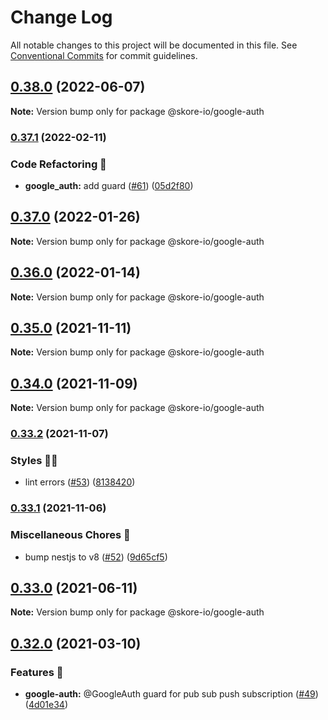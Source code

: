 # Change Log

All notable changes to this project will be documented in this file.
See [Conventional Commits](https://conventionalcommits.org) for commit guidelines.

## [0.38.0](https://github.com/skore-io/nestjs-extensions/compare/v0.37.1...v0.38.0) (2022-06-07)

**Note:** Version bump only for package @skore-io/google-auth





### [0.37.1](https://github.com/skore-io/nestjs-extensions/compare/v0.37.0...v0.37.1) (2022-02-11)


### Code Refactoring 🎨

* **google_auth:** add guard ([#61](https://github.com/skore-io/nestjs-extensions/issues/61)) ([05d2f80](https://github.com/skore-io/nestjs-extensions/commit/05d2f80e0fbcfe35eac32bbbbbe6b9b122827b69))



## [0.37.0](https://github.com/skore-io/nestjs-extensions/compare/v0.36.2...v0.37.0) (2022-01-26)

**Note:** Version bump only for package @skore-io/google-auth





## [0.36.0](https://github.com/skore-io/nestjs-extensions/compare/v0.35.0...v0.36.0) (2022-01-14)

**Note:** Version bump only for package @skore-io/google-auth





## [0.35.0](https://github.com/skore-io/nestjs-extensions/compare/v0.34.1...v0.35.0) (2021-11-11)

**Note:** Version bump only for package @skore-io/google-auth





## [0.34.0](https://github.com/skore-io/nestjs-extensions/compare/v0.33.2...v0.34.0) (2021-11-09)

**Note:** Version bump only for package @skore-io/google-auth





### [0.33.2](https://github.com/skore-io/nestjs-extensions/compare/v0.33.1...v0.33.2) (2021-11-07)


### Styles 💅🏻

* lint errors ([#53](https://github.com/skore-io/nestjs-extensions/issues/53)) ([8138420](https://github.com/skore-io/nestjs-extensions/commit/813842091629a964f280a63c800d027b31636a30))



### [0.33.1](https://github.com/skore-io/nestjs-extensions/compare/v0.33.0...v0.33.1) (2021-11-06)


### Miscellaneous Chores 🧰

* bump nestjs to v8 ([#52](https://github.com/skore-io/nestjs-extensions/issues/52)) ([9d65cf5](https://github.com/skore-io/nestjs-extensions/commit/9d65cf5aa145a1b95c47643c83669636260c48a1))



## [0.33.0](https://github.com/skore-io/nestjs-extensions/compare/v0.32.0...v0.33.0) (2021-06-11)

**Note:** Version bump only for package @skore-io/google-auth





## [0.32.0](https://github.com/skore-io/nestjs-extensions/compare/v0.31.0...v0.32.0) (2021-03-10)


### Features 🚀

* **google-auth:** @GoogleAuth guard for pub sub push subscription ([#49](https://github.com/skore-io/nestjs-extensions/issues/49)) ([4d01e34](https://github.com/skore-io/nestjs-extensions/commit/4d01e34fde676662227c0658099b2c450a29ea1d))
